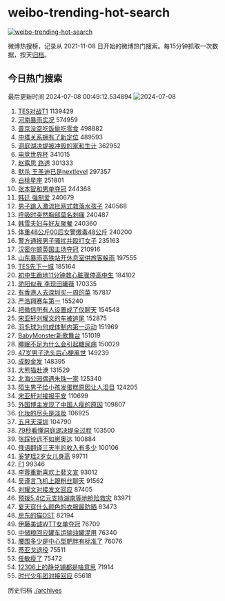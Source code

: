 # weibo-trending-hot-search

[![weibo-trending-hot-search](https://github.com/ameizi/weibo-trending-hot-search/actions/workflows/ci.yml/badge.svg)](https://github.com/ameizi/weibo-trending-hot-search/actions/workflows/ci.yml)

微博热搜榜，记录从 2021-11-08 日开始的微博热门搜索。每15分钟抓取一次数据，按天[归档](./archives)。

## 今日热门搜索

<!-- BEGIN --> 
最后更新时间 2024-07-08 00:49:12.534894 
![2024-07-08](https://imgs-storage.s3.us-east-005.backblazeb2.com/20240708/2024-07-08.png?versionId=4_z8fbbed132d73df8689c40f13_f10552c7637d56d4d_d20240707_m164911_c005_v0501014_t0019_u01720370951933) 
1. [TES对战T1](https://s.weibo.com/weibo?q=%23TES%E5%AF%B9%E6%88%98T1%23&t=31&band_rank=4&Refer=top) 1139429
1. [河南暴雨实况](https://s.weibo.com/weibo?q=%23%E6%B2%B3%E5%8D%97%E6%9A%B4%E9%9B%A8%E5%AE%9E%E5%86%B5%23&t=31&band_rank=1&Refer=top) 574959
1. [普京没空吃饭偷吃零食](https://s.weibo.com/weibo?q=%23%E6%99%AE%E4%BA%AC%E6%B2%A1%E7%A9%BA%E5%90%83%E9%A5%AD%E5%81%B7%E5%90%83%E9%9B%B6%E9%A3%9F%23&t=31&band_rank=2&Refer=top) 498882
1. [中塔关系拥有了新定位](https://s.weibo.com/weibo?q=%23%E4%B8%AD%E5%A1%94%E5%85%B3%E7%B3%BB%E6%8B%A5%E6%9C%89%E4%BA%86%E6%96%B0%E5%AE%9A%E4%BD%8D%23&t=31&band_rank=3&Refer=top) 489593
1. [洞庭湖决堤被冲毁的家和生计](https://s.weibo.com/weibo?q=%23%E6%B4%9E%E5%BA%AD%E6%B9%96%E5%86%B3%E5%A0%A4%E8%A2%AB%E5%86%B2%E6%AF%81%E7%9A%84%E5%AE%B6%E5%92%8C%E7%94%9F%E8%AE%A1%23&t=31&band_rank=13&Refer=top) 362952
1. [电竞世界杯](https://s.weibo.com/weibo?q=%E7%94%B5%E7%AB%9E%E4%B8%96%E7%95%8C%E6%9D%AF&t=31&band_rank=5&Refer=top) 341015
1. [赵露思 路透](https://s.weibo.com/weibo?q=%E8%B5%B5%E9%9C%B2%E6%80%9D%20%E8%B7%AF%E9%80%8F&t=31&band_rank=28&Refer=top) 301333
1. [默杀 王圣迪已是nextlevel](https://s.weibo.com/weibo?q=%E9%BB%98%E6%9D%80%20%E7%8E%8B%E5%9C%A3%E8%BF%AA%E5%B7%B2%E6%98%AFnextlevel&t=31&band_rank=6&Refer=top) 297357
1. [白桃星座](https://s.weibo.com/weibo?q=%E7%99%BD%E6%A1%83%E6%98%9F%E5%BA%A7&t=31&band_rank=7&Refer=top) 251801
1. [张本智和男单夺冠](https://s.weibo.com/weibo?q=%23%E5%BC%A0%E6%9C%AC%E6%99%BA%E5%92%8C%E7%94%B7%E5%8D%95%E5%A4%BA%E5%86%A0%23&t=31&band_rank=8&Refer=top) 244368
1. [韩廷 强制爱](https://s.weibo.com/weibo?q=%E9%9F%A9%E5%BB%B7%20%E5%BC%BA%E5%88%B6%E7%88%B1&t=31&band_rank=9&Refer=top) 240679
1. [男子跳入激流拦网式救落水孩子](https://s.weibo.com/weibo?q=%23%E7%94%B7%E5%AD%90%E8%B7%B3%E5%85%A5%E6%BF%80%E6%B5%81%E6%8B%A6%E7%BD%91%E5%BC%8F%E6%95%91%E8%90%BD%E6%B0%B4%E5%AD%A9%E5%AD%90%23&t=31&band_rank=10&Refer=top) 240568
1. [呼吸时突然胸部莫名刺痛](https://s.weibo.com/weibo?q=%E5%91%BC%E5%90%B8%E6%97%B6%E7%AA%81%E7%84%B6%E8%83%B8%E9%83%A8%E8%8E%AB%E5%90%8D%E5%88%BA%E7%97%9B&t=31&band_rank=11&Refer=top) 240487
1. [韩雪夫妇与好友聚餐](https://s.weibo.com/weibo?q=%E9%9F%A9%E9%9B%AA%E5%A4%AB%E5%A6%87%E4%B8%8E%E5%A5%BD%E5%8F%8B%E8%81%9A%E9%A4%90&t=31&band_rank=12&Refer=top) 240360
1. [体重48公斤00后女警缴毒48公斤](https://s.weibo.com/weibo?q=%23%E4%BD%93%E9%87%8D48%E5%85%AC%E6%96%A400%E5%90%8E%E5%A5%B3%E8%AD%A6%E7%BC%B4%E6%AF%9248%E5%85%AC%E6%96%A4%23&t=31&band_rank=14&Refer=top) 240200
1. [警方通报男子骚扰并殴打女子](https://s.weibo.com/weibo?q=%23%E8%AD%A6%E6%96%B9%E9%80%9A%E6%8A%A5%E7%94%B7%E5%AD%90%E9%AA%9A%E6%89%B0%E5%B9%B6%E6%AE%B4%E6%89%93%E5%A5%B3%E5%AD%90%23&t=31&band_rank=15&Refer=top) 235163
1. [汉密尔顿英国主场夺冠](https://s.weibo.com/weibo?q=%23%E6%B1%89%E5%AF%86%E5%B0%94%E9%A1%BF%E8%8B%B1%E5%9B%BD%E4%B8%BB%E5%9C%BA%E5%A4%BA%E5%86%A0%23&t=31&band_rank=16&Refer=top) 210916
1. [山东暴雨高铁站开休息室供旅客躲雨](https://s.weibo.com/weibo?q=%23%E5%B1%B1%E4%B8%9C%E6%9A%B4%E9%9B%A8%E9%AB%98%E9%93%81%E7%AB%99%E5%BC%80%E4%BC%91%E6%81%AF%E5%AE%A4%E4%BE%9B%E6%97%85%E5%AE%A2%E8%BA%B2%E9%9B%A8%23&t=31&band_rank=10&Refer=top) 197555
1. [TES先下一城](https://s.weibo.com/weibo?q=TES%E5%85%88%E4%B8%8B%E4%B8%80%E5%9F%8E&t=31&band_rank=10&Refer=top) 185164
1. [初中生跪地11分钟救心脏骤停高中生](https://s.weibo.com/weibo?q=%23%E5%88%9D%E4%B8%AD%E7%94%9F%E8%B7%AA%E5%9C%B011%E5%88%86%E9%92%9F%E6%95%91%E5%BF%83%E8%84%8F%E9%AA%A4%E5%81%9C%E9%AB%98%E4%B8%AD%E7%94%9F%23&t=31&band_rank=17&Refer=top) 184102
1. [骄阳似我 李现田曦薇](https://s.weibo.com/weibo?q=%E9%AA%84%E9%98%B3%E4%BC%BC%E6%88%91%20%E6%9D%8E%E7%8E%B0%E7%94%B0%E6%9B%A6%E8%96%87&t=31&band_rank=18&Refer=top) 170335
1. [有香港人去深圳买一周的菜](https://s.weibo.com/weibo?q=%23%E6%9C%89%E9%A6%99%E6%B8%AF%E4%BA%BA%E5%8E%BB%E6%B7%B1%E5%9C%B3%E4%B9%B0%E4%B8%80%E5%91%A8%E7%9A%84%E8%8F%9C%23&t=31&band_rank=19&Refer=top) 157817
1. [严浩翔赛车第一](https://s.weibo.com/weibo?q=%23%E4%B8%A5%E6%B5%A9%E7%BF%94%E8%B5%9B%E8%BD%A6%E7%AC%AC%E4%B8%80%23&t=31&band_rank=20&Refer=top) 155240
1. [把微信所有人设置成了仅聊天](https://s.weibo.com/weibo?q=%23%E6%8A%8A%E5%BE%AE%E4%BF%A1%E6%89%80%E6%9C%89%E4%BA%BA%E8%AE%BE%E7%BD%AE%E6%88%90%E4%BA%86%E4%BB%85%E8%81%8A%E5%A4%A9%23&t=31&band_rank=21&Refer=top) 154548
1. [宋亚轩刘耀文的车被追尾](https://s.weibo.com/weibo?q=%E5%AE%8B%E4%BA%9A%E8%BD%A9%E5%88%98%E8%80%80%E6%96%87%E7%9A%84%E8%BD%A6%E8%A2%AB%E8%BF%BD%E5%B0%BE&t=31&band_rank=22&Refer=top) 152875
1. [羽毛球为何成体制内第一运动](https://s.weibo.com/weibo?q=%23%E7%BE%BD%E6%AF%9B%E7%90%83%E4%B8%BA%E4%BD%95%E6%88%90%E4%BD%93%E5%88%B6%E5%86%85%E7%AC%AC%E4%B8%80%E8%BF%90%E5%8A%A8%23&t=31&band_rank=23&Refer=top) 151969
1. [BabyMonster新歌舞台](https://s.weibo.com/weibo?q=BabyMonster%E6%96%B0%E6%AD%8C%E8%88%9E%E5%8F%B0&t=31&band_rank=32&Refer=top) 151019
1. [睡眠不足为什么会引起糖尿病](https://s.weibo.com/weibo?q=%23%E7%9D%A1%E7%9C%A0%E4%B8%8D%E8%B6%B3%E4%B8%BA%E4%BB%80%E4%B9%88%E4%BC%9A%E5%BC%95%E8%B5%B7%E7%B3%96%E5%B0%BF%E7%97%85%23&t=31&band_rank=24&Refer=top) 150029
1. [47岁男子洗头后心梗离世](https://s.weibo.com/weibo?q=%2347%E5%B2%81%E7%94%B7%E5%AD%90%E6%B4%97%E5%A4%B4%E5%90%8E%E5%BF%83%E6%A2%97%E7%A6%BB%E4%B8%96%23&t=31&band_rank=25&Refer=top) 149239
1. [成毅金发](https://s.weibo.com/weibo?q=%E6%88%90%E6%AF%85%E9%87%91%E5%8F%91&t=31&band_rank=26&Refer=top) 148395
1. [大熊猫赴港](https://s.weibo.com/weibo?q=%23%E5%A4%A7%E7%86%8A%E7%8C%AB%E8%B5%B4%E6%B8%AF%23&t=31&band_rank=27&Refer=top) 131529
1. [北海公园偶遇朱珠一家](https://s.weibo.com/weibo?q=%23%E5%8C%97%E6%B5%B7%E5%85%AC%E5%9B%AD%E5%81%B6%E9%81%87%E6%9C%B1%E7%8F%A0%E4%B8%80%E5%AE%B6%23&t=31&band_rank=29&Refer=top) 125340
1. [陌生男子给小孩发蛋糕原因让人泪目](https://s.weibo.com/weibo?q=%23%E9%99%8C%E7%94%9F%E7%94%B7%E5%AD%90%E7%BB%99%E5%B0%8F%E5%AD%A9%E5%8F%91%E8%9B%8B%E7%B3%95%E5%8E%9F%E5%9B%A0%E8%AE%A9%E4%BA%BA%E6%B3%AA%E7%9B%AE%23&t=31&band_rank=20&Refer=top) 124205
1. [宋亚轩对接报平安](https://s.weibo.com/weibo?q=%23%E5%AE%8B%E4%BA%9A%E8%BD%A9%E5%AF%B9%E6%8E%A5%E6%8A%A5%E5%B9%B3%E5%AE%89%23&t=31&band_rank=37&Refer=top) 110699
1. [外国博主发现了中国人瘦的原因](https://s.weibo.com/weibo?q=%23%E5%A4%96%E5%9B%BD%E5%8D%9A%E4%B8%BB%E5%8F%91%E7%8E%B0%E4%BA%86%E4%B8%AD%E5%9B%BD%E4%BA%BA%E7%98%A6%E7%9A%84%E5%8E%9F%E5%9B%A0%23&t=31&band_rank=30&Refer=top) 109807
1. [化妆的尽头是淡妆](https://s.weibo.com/weibo?q=%E5%8C%96%E5%A6%86%E7%9A%84%E5%B0%BD%E5%A4%B4%E6%98%AF%E6%B7%A1%E5%A6%86&t=31&band_rank=31&Refer=top) 106925
1. [五月天深圳](https://s.weibo.com/weibo?q=%E4%BA%94%E6%9C%88%E5%A4%A9%E6%B7%B1%E5%9C%B3&t=31&band_rank=33&Refer=top) 104790
1. [79秒看懂洞庭湖决堤全过程](https://s.weibo.com/weibo?q=%2379%E7%A7%92%E7%9C%8B%E6%87%82%E6%B4%9E%E5%BA%AD%E6%B9%96%E5%86%B3%E5%A0%A4%E5%85%A8%E8%BF%87%E7%A8%8B%23&t=31&band_rank=34&Refer=top) 103500
1. [张踩铃远不如崽奥达](https://s.weibo.com/weibo?q=%E5%BC%A0%E8%B8%A9%E9%93%83%E8%BF%9C%E4%B8%8D%E5%A6%82%E5%B4%BD%E5%A5%A5%E8%BE%BE&t=31&band_rank=35&Refer=top) 100884
1. [俄语翻译三天半的收入有多少](https://s.weibo.com/weibo?q=%23%E4%BF%84%E8%AF%AD%E7%BF%BB%E8%AF%91%E4%B8%89%E5%A4%A9%E5%8D%8A%E7%9A%84%E6%94%B6%E5%85%A5%E6%9C%89%E5%A4%9A%E5%B0%91%23&t=31&band_rank=36&Refer=top) 100106
1. [奚梦瑶2岁女儿身高](https://s.weibo.com/weibo?q=%23%E5%A5%9A%E6%A2%A6%E7%91%B62%E5%B2%81%E5%A5%B3%E5%84%BF%E8%BA%AB%E9%AB%98%23&t=31&band_rank=38&Refer=top) 99711
1. [F1](https://s.weibo.com/weibo?q=F1&t=31&band_rank=39&Refer=top) 99346
1. [李蓉重新喜欢上裴文宣](https://s.weibo.com/weibo?q=%23%E6%9D%8E%E8%93%89%E9%87%8D%E6%96%B0%E5%96%9C%E6%AC%A2%E4%B8%8A%E8%A3%B4%E6%96%87%E5%AE%A3%23&t=31&band_rank=40&Refer=top) 93012
1. [吴谨言飞机上跟粉丝聊天](https://s.weibo.com/weibo?q=%23%E5%90%B4%E8%B0%A8%E8%A8%80%E9%A3%9E%E6%9C%BA%E4%B8%8A%E8%B7%9F%E7%B2%89%E4%B8%9D%E8%81%8A%E5%A4%A9%23&t=31&band_rank=41&Refer=top) 91562
1. [刘耀文对接发文回应](https://s.weibo.com/weibo?q=%23%E5%88%98%E8%80%80%E6%96%87%E5%AF%B9%E6%8E%A5%E5%8F%91%E6%96%87%E5%9B%9E%E5%BA%94%23&t=31&band_rank=42&Refer=top) 87405
1. [预拨5.4亿元支持湖南等地抢险救灾](https://s.weibo.com/weibo?q=%23%E9%A2%84%E6%8B%A85.4%E4%BA%BF%E5%85%83%E6%94%AF%E6%8C%81%E6%B9%96%E5%8D%97%E7%AD%89%E5%9C%B0%E6%8A%A2%E9%99%A9%E6%95%91%E7%81%BE%23&t=31&band_rank=45&Refer=top) 83971
1. [夏天穿什么颜色的衣服最防晒](https://s.weibo.com/weibo?q=%23%E5%A4%8F%E5%A4%A9%E7%A9%BF%E4%BB%80%E4%B9%88%E9%A2%9C%E8%89%B2%E7%9A%84%E8%A1%A3%E6%9C%8D%E6%9C%80%E9%98%B2%E6%99%92%23&t=31&band_rank=43&Refer=top) 83473
1. [房东的猫OST](https://s.weibo.com/weibo?q=%E6%88%BF%E4%B8%9C%E7%9A%84%E7%8C%ABOST&t=31&band_rank=44&Refer=top) 82194
1. [伊藤美诚WTT女单夺冠](https://s.weibo.com/weibo?q=%23%E4%BC%8A%E8%97%A4%E7%BE%8E%E8%AF%9AWTT%E5%A5%B3%E5%8D%95%E5%A4%BA%E5%86%A0%23&t=31&band_rank=46&Refer=top) 76709
1. [中储粮回应罐车运输油罐混用](https://s.weibo.com/weibo?q=%23%E4%B8%AD%E5%82%A8%E7%B2%AE%E5%9B%9E%E5%BA%94%E7%BD%90%E8%BD%A6%E8%BF%90%E8%BE%93%E6%B2%B9%E7%BD%90%E6%B7%B7%E7%94%A8%23&t=31&band_rank=44&Refer=top) 76340
1. [腰围多少是中心型肥胖有标准了](https://s.weibo.com/weibo?q=%23%E8%85%B0%E5%9B%B4%E5%A4%9A%E5%B0%91%E6%98%AF%E4%B8%AD%E5%BF%83%E5%9E%8B%E8%82%A5%E8%83%96%E6%9C%89%E6%A0%87%E5%87%86%E4%BA%86%23&t=31&band_rank=47&Refer=top) 76076
1. [蒂亚戈退役](https://s.weibo.com/weibo?q=%23%E8%92%82%E4%BA%9A%E6%88%88%E9%80%80%E5%BD%B9%23&t=31&band_rank=48&Refer=top) 75511
1. [任敏瘦了](https://s.weibo.com/weibo?q=%E4%BB%BB%E6%95%8F%E7%98%A6%E4%BA%86&t=31&band_rank=49&Refer=top) 75472
1. [12306上的静兑铺都是啥意思](https://s.weibo.com/weibo?q=%2312306%E4%B8%8A%E7%9A%84%E9%9D%99%E5%85%91%E9%93%BA%E9%83%BD%E6%98%AF%E5%95%A5%E6%84%8F%E6%80%9D%23&t=31&band_rank=50&Refer=top) 71914
1. [时代少年团对接回应](https://s.weibo.com/weibo?q=%23%E6%97%B6%E4%BB%A3%E5%B0%91%E5%B9%B4%E5%9B%A2%E5%AF%B9%E6%8E%A5%E5%9B%9E%E5%BA%94%23&t=31&band_rank=45&Refer=top) 65618
<!-- END -->

历史归档 [./archives](./archives)

